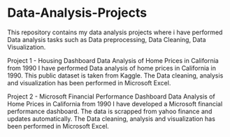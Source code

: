 # Data-Analysis-Projects
This repository contains my data analysis projects where i have performed Data analysis tasks such as Data preprocessing, Data Cleaning, Data Visualization.

Project 1 - Housing Dashboard 
Data Analysis of Home Prices in California from 1990
I have performed Data analysis of home prices in California in 1990. This public dataset is taken from Kaggle. The Data cleaning, analysis and visualization has been
performed in Microsoft Excel.

Project 2 - Microsoft Financial Performance Dashboard 
Data Analysis of Home Prices in California from 1990
I have developed a Microsoft financial performance dashboard. The data is scrapped from yahoo finance and updates automatically. The Data cleaning, analysis and visualization has been performed in Microsoft Excel.
